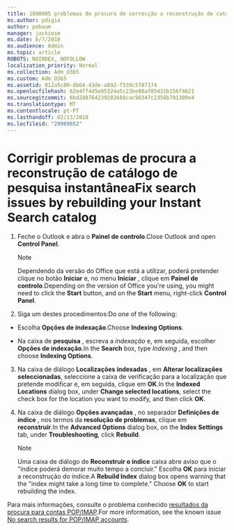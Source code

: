 ```yaml
---
title: 1800005 problemas de procura de correcção a reconstrução de catálogo de pesquisa instantânea
ms.author: pdigia
author: pebaum
manager: jackiesm
ms.date: 6/7/2018
ms.audience: Admin
ms.topic: article
ROBOTS: NOINDEX, NOFOLLOW
localization_priority: Normal
ms.collection: Adm_O365
ms.custom: Adm_O365
ms.assetid: 812a5c80-db64-43de-a892-f539c5f87174
ms.openlocfilehash: 62e4ff4d5e05324a5c23be08af85431b156f4621
ms.sourcegitcommit: 6bd248764239282688cac98347c2356b701389e4
ms.translationtype: MT
ms.contentlocale: pt-PT
ms.lasthandoff: 02/13/2019
ms.locfileid: "29969652"
---
```

# <a name="fix-search-issues-by-rebuilding-your-instant-search-catalog"></a><span data-ttu-id="571ea-102">Corrigir problemas de procura a reconstrução de catálogo de pesquisa instantânea</span><span class="sxs-lookup"><span data-stu-id="571ea-102">Fix search issues by rebuilding your Instant Search catalog</span></span>

1. <span data-ttu-id="571ea-103">Feche o Outlook e abra o **Painel de controlo**.</span><span class="sxs-lookup"><span data-stu-id="571ea-103">Close Outlook and open **Control Panel**.</span></span>
    
    > [!NOTE]
    > <span data-ttu-id="571ea-104">Dependendo da versão do Office que está a utilizar, poderá pretender clique no botão **Iniciar** e, no menu **Iniciar** , clique em **Painel de controlo**.</span><span class="sxs-lookup"><span data-stu-id="571ea-104">Depending on the version of Office you're using, you might need to click the **Start** button, and on the **Start** menu, right-click **Control Panel**.</span></span> 
  
2. <span data-ttu-id="571ea-105">Siga um destes procedimentos:</span><span class="sxs-lookup"><span data-stu-id="571ea-105">Do one of the following:</span></span>
    
  - <span data-ttu-id="571ea-106">Escolha **Opções de indexação**.</span><span class="sxs-lookup"><span data-stu-id="571ea-106">Choose **Indexing Options**.</span></span>
    
  - <span data-ttu-id="571ea-107">Na caixa de **pesquisa** , escreva a *indexação* e, em seguida, escolher **Opções de indexação**.</span><span class="sxs-lookup"><span data-stu-id="571ea-107">In the **Search** box, type  *Indexing*  , and then choose **Indexing Options**.</span></span>
    
3. <span data-ttu-id="571ea-108">Na caixa de diálogo **Localizações indexadas** , em **Alterar localizações seleccionadas**, seleccione a caixa de verificação para a localização que pretende modificar e, em seguida, clique em **OK**.</span><span class="sxs-lookup"><span data-stu-id="571ea-108">In the **Indexed Locations** dialog box, under **Change selected locations**, select the check box for the location you want to modify, and then click **OK**.</span></span>
    
4. <span data-ttu-id="571ea-109">Na caixa de diálogo **Opções avançadas** , no separador **Definições de índice** , nos termos da **resolução de problemas**, clique em **reconstruir**.</span><span class="sxs-lookup"><span data-stu-id="571ea-109">In the **Advanced Options** dialog box, on the **Index Settings** tab, under **Troubleshooting**, click **Rebuild**.</span></span>
    
    > [!NOTE]
    > <span data-ttu-id="571ea-p101">Uma caixa de diálogo de **Reconstruir o índice** caixa abre aviso que o "índice poderá demorar muito tempo a concluir." Escolha **OK** para iniciar a reconstrução do índice.</span><span class="sxs-lookup"><span data-stu-id="571ea-p101">A **Rebuild Index** dialog box opens warning that the "index might take a long time to complete." Choose **OK** to start rebuilding the index.</span></span> 
  
<span data-ttu-id="571ea-112">Para mais informações, consulte o problema conhecido [resultados da procura para contas POP/IMAP](https://support.office.com/article/51c9d2c7-a3db-4358-afdf-50d3a9e57039.aspx).</span><span class="sxs-lookup"><span data-stu-id="571ea-112">For more information, see the known issue [No search results for POP/IMAP accounts](https://support.office.com/article/51c9d2c7-a3db-4358-afdf-50d3a9e57039.aspx).</span></span>
  

